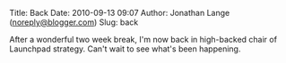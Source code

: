 Title: Back
Date: 2010-09-13 09:07
Author: Jonathan Lange (noreply@blogger.com)
Slug: back

After a wonderful two week break, I'm now back in high-backed chair of
Launchpad strategy. Can't wait to see what's been happening.


